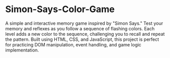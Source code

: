 # Simon-Says-Color-Game
A simple and interactive memory game inspired by "Simon Says." Test your memory and reflexes as you follow a sequence of flashing colors. Each level adds a new color to the sequence, challenging you to recall and repeat the pattern. Built using HTML, CSS, and JavaScript, this project is perfect for practicing DOM manipulation, event handling, and game logic implementation.
